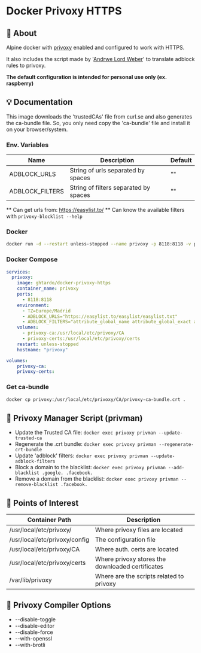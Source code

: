 # Docker Privoxy HTTPS

## :page_with_curl: About

Alpine docker with [privoxy](https://www.privoxy.org) enabled and configured to work with HTTPS.

It also includes the script made by '[Andrwe Lord Weber](https://github.com/Andrwe/privoxy-blocklist)' to translate adblock rules to privoxy.

**The default configuration is intended for personal use only (ex. raspberry)**

## :bulb: Documentation

This image downloads the 'trustedCAs' file from curl.se and also generates the ca-bundle file. So, you only need copy the 'ca-bundle' file and install it on your browser/system.

### Env. Variables

| Name | Description | Default |
|----------------|-------------|-------------|
| ADBLOCK_URLS | String of urls separated by spaces | "" |
| ADBLOCK_FILTERS | String of filters separated by spaces | "" |

** Can get urls from: https://easylist.to/
** Can know the available filters with ```privoxy-blocklist --help```

### Docker
```sh
docker run -d --restart unless-stopped --name privoxy -p 8118:8118 -v privoxy-ca:/usr/local/etc/privoxy/CA -v privoxy-certs:/usr/local/etc/privoxy/certs ghtardo/docker-privoxy-https
```


### Docker Compose
```yml
services:
  privoxy:
    image: ghtardo/docker-privoxy-https
    container_name: privoxy
    ports:
      - 8118:8118
    environment:
      - TZ=Europe/Madrid
      - ADBLOCK_URLS="https://easylist.to/easylist/easylist.txt"
      - ADBLOCK_FILTERS="attribute_global_name attribute_global_exact attribute_global_contain attribute_global_startswith attribute_global_endswith class_global id_global"
    volumes:
      - privoxy-ca:/usr/local/etc/privoxy/CA
      - privoxy-certs:/usr/local/etc/privoxy/certs
    restart: unless-stopped
    hostname: "privoxy"

volumes:
    privoxy-ca:
    privoxy-certs:
```

### Get ca-bundle
```sh
docker cp privoxy:/usr/local/etc/privoxy/CA/privoxy-ca-bundle.crt .
```

## :triangular_ruler: Privoxy Manager Script (privman)

- Update the Trusted CA file: `docker exec privoxy privman --update-trusted-ca`
- Regenerate the .crt bundle: `docker exec privoxy privman --regenerate-crt-bundle`
- Update 'adblock' filters: `docker exec privoxy privman --update-adblock-filters`
- Block a domain to the blacklist: `docker exec privoxy privman --add-blacklist .google. .facebook.`
- Remove a domain from the blacklist: `docker exec privoxy privman --remove-blacklist .facebook.`

## :bookmark: Points of Interest

| Container Path | Description |
|----------------|-------------|
| /usr/local/etc/privoxy/ | Where privoxy files are located |
| /usr/local/etc/privoxy/config | The configuration file |
| /usr/local/etc/privoxy/CA | Where auth. certs are located |
| /usr/local/etc/privoxy/certs | Where privoxy stores the downloaded certificates |
| /var/lib/privoxy | Where are the scripts related to privoxy |

## :bookmark_tabs: Privoxy Compiler Options

- --disable-toggle
- --disable-editor 
- --disable-force 
- --with-openssl 
- --with-brotli
